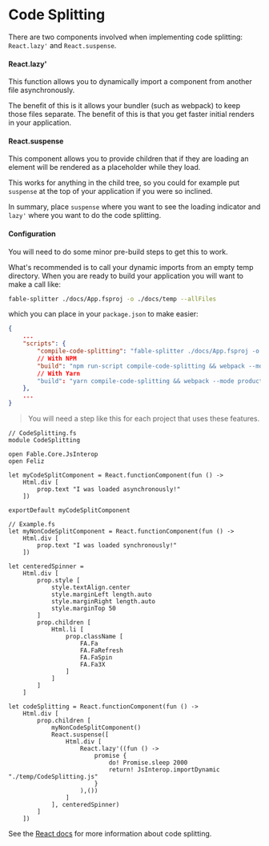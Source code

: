 # Code Splitting

There are two components involved when implementing code splitting: `React.lazy'` and `React.suspense`.

#### React.lazy'

This function allows you to dynamically import a component from another file asynchronously.

The benefit of this is it allows your bundler (such as webpack) to keep those files separate. The 
benefit of this is that you get faster initial renders in your application.

#### React.suspense

This component allows you to provide children that if they are loading an element will be rendered
as a placeholder while they load. 

This works for anything in the child tree, so you could for example put `suspense` at the top of your
application if you were so inclined.

In summary, place `suspense` where you want to see the loading indicator and `lazy'` where you want
to do the code splitting.

#### Configuration

You will need to do some minor pre-build steps to get this to work.

What's recommended is to call your dynamic imports from an empty temp directory. When you are ready
to build your application you will want to make a call like: 

```bash
fable-splitter ./docs/App.fsproj -o ./docs/temp --allFiles
```

which you can place in your `package.json` to make easier:

```json
{
    ...
    "scripts": {
        "compile-code-splitting": "fable-splitter ./docs/App.fsproj -o ./docs/temp --allFiles",
        // With NPM
        "build": "npm run-script compile-code-splitting && webpack --mode production"
        // With Yarn
        "build": "yarn compile-code-splitting && webpack --mode production"
    },
    ...
}
```

> You will need a step like this for each project that uses these features.

```fsharp:code-splitting
// CodeSplitting.fs
module CodeSplitting

open Fable.Core.JsInterop
open Feliz

let myCodeSplitComponent = React.functionComponent(fun () ->
    Html.div [
        prop.text "I was loaded asynchronously!"
    ])

exportDefault myCodeSplitComponent

// Example.fs
let myNonCodeSplitComponent = React.functionComponent(fun () ->
    Html.div [
        prop.text "I was loaded synchronously!"
    ])

let centeredSpinner =
    Html.div [
        prop.style [
            style.textAlign.center
            style.marginLeft length.auto
            style.marginRight length.auto
            style.marginTop 50
        ]
        prop.children [
            Html.li [
                prop.className [
                    FA.Fa
                    FA.FaRefresh
                    FA.FaSpin
                    FA.Fa3X
                ]
            ]
        ]
    ]

let codeSplitting = React.functionComponent(fun () ->
    Html.div [
        prop.children [
            myNonCodeSplitComponent()
            React.suspense([
                Html.div [
                    React.lazy'((fun () -> 
                        promise { 
                            do! Promise.sleep 2000
                            return! JsInterop.importDynamic "./temp/CodeSplitting.js"
                        }
                    ),())
                ]
            ], centeredSpinner)
        ]
    ])
```

See the [React docs] for more information about code splitting.

[React docs]:https://reactjs.org/docs/code-splitting.html
